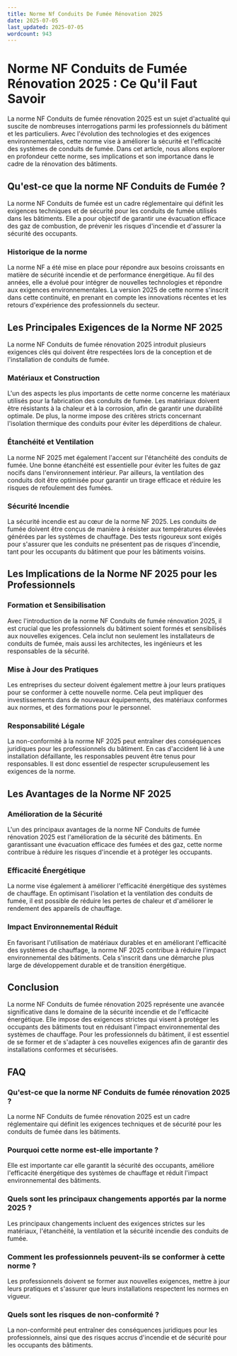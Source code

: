 ```yaml
---
title: Norme Nf Conduits De Fumée Rénovation 2025
date: 2025-07-05
last_updated: 2025-07-05
wordcount: 943
---
```


# Norme NF Conduits de Fumée Rénovation 2025 : Ce Qu'il Faut Savoir

La norme NF Conduits de fumée rénovation 2025 est un sujet d'actualité qui suscite de nombreuses interrogations parmi les professionnels du bâtiment et les particuliers. Avec l'évolution des technologies et des exigences environnementales, cette norme vise à améliorer la sécurité et l'efficacité des systèmes de conduits de fumée. Dans cet article, nous allons explorer en profondeur cette norme, ses implications et son importance dans le cadre de la rénovation des bâtiments.

## Qu'est-ce que la norme NF Conduits de Fumée ?

La norme NF Conduits de fumée est un cadre réglementaire qui définit les exigences techniques et de sécurité pour les conduits de fumée utilisés dans les bâtiments. Elle a pour objectif de garantir une évacuation efficace des gaz de combustion, de prévenir les risques d'incendie et d'assurer la sécurité des occupants.

### Historique de la norme

La norme NF a été mise en place pour répondre aux besoins croissants en matière de sécurité incendie et de performance énergétique. Au fil des années, elle a évolué pour intégrer de nouvelles technologies et répondre aux exigences environnementales. La version 2025 de cette norme s'inscrit dans cette continuité, en prenant en compte les innovations récentes et les retours d'expérience des professionnels du secteur.

## Les Principales Exigences de la Norme NF 2025

La norme NF Conduits de fumée rénovation 2025 introduit plusieurs exigences clés qui doivent être respectées lors de la conception et de l'installation de conduits de fumée.

### Matériaux et Construction

L'un des aspects les plus importants de cette norme concerne les matériaux utilisés pour la fabrication des conduits de fumée. Les matériaux doivent être résistants à la chaleur et à la corrosion, afin de garantir une durabilité optimale. De plus, la norme impose des critères stricts concernant l'isolation thermique des conduits pour éviter les déperditions de chaleur.

### Étanchéité et Ventilation

La norme NF 2025 met également l'accent sur l'étanchéité des conduits de fumée. Une bonne étanchéité est essentielle pour éviter les fuites de gaz nocifs dans l'environnement intérieur. Par ailleurs, la ventilation des conduits doit être optimisée pour garantir un tirage efficace et réduire les risques de refoulement des fumées.

### Sécurité Incendie

La sécurité incendie est au cœur de la norme NF 2025. Les conduits de fumée doivent être conçus de manière à résister aux températures élevées générées par les systèmes de chauffage. Des tests rigoureux sont exigés pour s'assurer que les conduits ne présentent pas de risques d'incendie, tant pour les occupants du bâtiment que pour les bâtiments voisins.

## Les Implications de la Norme NF 2025 pour les Professionnels

### Formation et Sensibilisation

Avec l'introduction de la norme NF Conduits de fumée rénovation 2025, il est crucial que les professionnels du bâtiment soient formés et sensibilisés aux nouvelles exigences. Cela inclut non seulement les installateurs de conduits de fumée, mais aussi les architectes, les ingénieurs et les responsables de la sécurité.

### Mise à Jour des Pratiques

Les entreprises du secteur doivent également mettre à jour leurs pratiques pour se conformer à cette nouvelle norme. Cela peut impliquer des investissements dans de nouveaux équipements, des matériaux conformes aux normes, et des formations pour le personnel.

### Responsabilité Légale

La non-conformité à la norme NF 2025 peut entraîner des conséquences juridiques pour les professionnels du bâtiment. En cas d'accident lié à une installation défaillante, les responsables peuvent être tenus pour responsables. Il est donc essentiel de respecter scrupuleusement les exigences de la norme.

## Les Avantages de la Norme NF 2025

### Amélioration de la Sécurité

L'un des principaux avantages de la norme NF Conduits de fumée rénovation 2025 est l'amélioration de la sécurité des bâtiments. En garantissant une évacuation efficace des fumées et des gaz, cette norme contribue à réduire les risques d'incendie et à protéger les occupants.

### Efficacité Énergétique

La norme vise également à améliorer l'efficacité énergétique des systèmes de chauffage. En optimisant l'isolation et la ventilation des conduits de fumée, il est possible de réduire les pertes de chaleur et d'améliorer le rendement des appareils de chauffage.

### Impact Environnemental Réduit

En favorisant l'utilisation de matériaux durables et en améliorant l'efficacité des systèmes de chauffage, la norme NF 2025 contribue à réduire l'impact environnemental des bâtiments. Cela s'inscrit dans une démarche plus large de développement durable et de transition énergétique.

## Conclusion

La norme NF Conduits de fumée rénovation 2025 représente une avancée significative dans le domaine de la sécurité incendie et de l'efficacité énergétique. Elle impose des exigences strictes qui visent à protéger les occupants des bâtiments tout en réduisant l'impact environnemental des systèmes de chauffage. Pour les professionnels du bâtiment, il est essentiel de se former et de s'adapter à ces nouvelles exigences afin de garantir des installations conformes et sécurisées.

## FAQ

### Qu'est-ce que la norme NF Conduits de fumée rénovation 2025 ?

La norme NF Conduits de fumée rénovation 2025 est un cadre réglementaire qui définit les exigences techniques et de sécurité pour les conduits de fumée dans les bâtiments.

### Pourquoi cette norme est-elle importante ?

Elle est importante car elle garantit la sécurité des occupants, améliore l'efficacité énergétique des systèmes de chauffage et réduit l'impact environnemental des bâtiments.

### Quels sont les principaux changements apportés par la norme 2025 ?

Les principaux changements incluent des exigences strictes sur les matériaux, l'étanchéité, la ventilation et la sécurité incendie des conduits de fumée.

### Comment les professionnels peuvent-ils se conformer à cette norme ?

Les professionnels doivent se former aux nouvelles exigences, mettre à jour leurs pratiques et s'assurer que leurs installations respectent les normes en vigueur.

### Quels sont les risques de non-conformité ?

La non-conformité peut entraîner des conséquences juridiques pour les professionnels, ainsi que des risques accrus d'incendie et de sécurité pour les occupants des bâtiments.